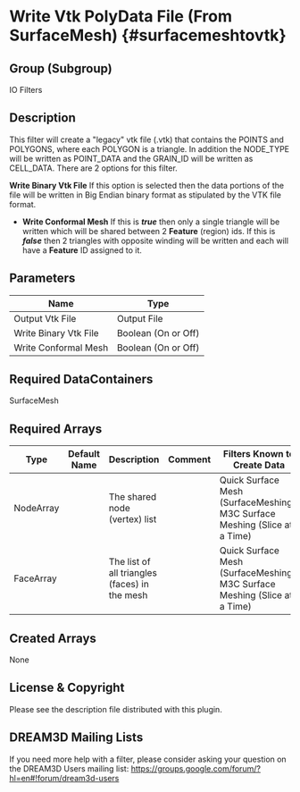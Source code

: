 Write Vtk PolyData File (From SurfaceMesh) {#surfacemeshtovtk}
======

## Group (Subgroup) ##
IO Filters

## Description ##
This filter will create a "legacy" vtk file (.vtk) that contains the POINTS and POLYGONS, where each POLYGON is a triangle.
In addition the NODE_TYPE will be written as POINT_DATA and the GRAIN_ID will be written as CELL_DATA. There are 2 options
for this filter.

__Write Binary Vtk File__ If this option is selected then the data portions of the file will be written in Big Endian
binary format as stipulated by the VTK file format.

- __Write Conformal Mesh__ If this is ___true___ then only a single triangle will be written which will be shared
between 2 **Feature** (region) ids. If this is ___false___ then 2 triangles with opposite winding will be written and each
will have a **Feature** ID assigned to it.



## Parameters ##

| Name | Type |
|------|------|
| Output Vtk File | Output File |
| Write Binary Vtk File | Boolean (On or Off) |
| Write Conformal Mesh | Boolean (On or Off) |

## Required DataContainers ##
SurfaceMesh

## Required Arrays ##

| Type | Default Name | Description | Comment | Filters Known to Create Data |
|------|--------------|-------------|---------|-----|
| NodeArray | | The shared node (vertex) list |   | Quick Surface Mesh (SurfaceMeshing), M3C Surface Meshing (Slice at a Time) |
| FaceArray | | The list of all triangles (faces) in the mesh |   | Quick Surface Mesh (SurfaceMeshing), M3C Surface Meshing (Slice at a Time) |

## Created Arrays ##
None


## License & Copyright ##

Please see the description file distributed with this plugin.

## DREAM3D Mailing Lists ##

If you need more help with a filter, please consider asking your question on the DREAM3D Users mailing list:
https://groups.google.com/forum/?hl=en#!forum/dream3d-users



